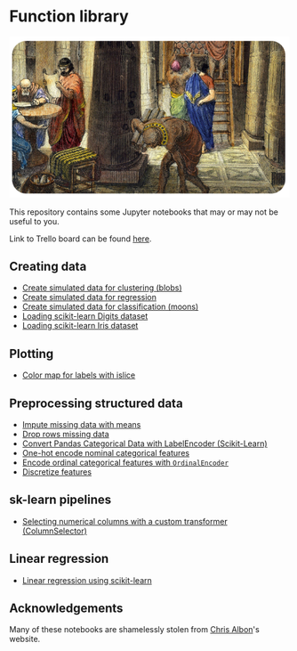 # Function library

![](./library-of-alexandria.png)

This repository contains some Jupyter notebooks that may or may not be useful to you. 

Link to Trello board can be found [here](https://trello.com/b/mRx0Lpqv). 

## Creating data

* [Create simulated data for clustering (blobs)](./creating-data/Create_simulated_data_for_clustering_(blobs).ipynb)
* [Create simulated data for regression](./creating-data/Create_simulated_data_for_regression.ipynb)
* [Create simulated data for classification (moons)](./creating-data/Create_simulated_data_moons.ipynb)
* [Loading scikit-learn Digits dataset](./creating-data/Loading_scikit_learn_digits_dataset.ipynb)
* [Loading scikit-learn Iris dataset](./creating-data/Loading_scikit_learn_iris_datset.ipynb)

## Plotting

* [Color map for labels with islice](./plotting/Color_map_for_labels_with_islice.ipynb)
## Preprocessing structured data

* [Impute missing data with means](./preprocessing-structured-data/Impute_missing_data_with_means.ipynb)
* [Drop rows missing data](./preprocessing-structured-data/Drop_rows_missing_data.ipynb)
* [Convert Pandas Categorical Data with LabelEncoder (Scikit-Learn)](./preprocessing-structured-data/Convert_pandas_categorical_data_with_LabelEncoder_(scikit-learn).ipynb)
* [One-hot encode nominal categorical features](preprocessing-structured-data/One-hot_encode_nominal_categorical_features_(OneHotEncoder).ipynb)
* [Encode ordinal categorical features with `OrdinalEncoder`](./preprocessing-structured-data/Encode_ordinal_categorical_features_(OrdinalEncoder).ipynb)
* [Discretize features](./preprocessing-structured-data/Discretize_features.ipynb)

## sk-learn pipelines

* [Selecting numerical columns with a custom transformer (ColumnSelector)](sklearn-pipelines/Selecting_numerical_columns_with_custom_transformer.ipynb)

## Linear regression

* [Linear regression using scikit-learn](./linear-regression/Linear-regression-using-scikit-learn.ipynb)

## Acknowledgements

Many of these notebooks are shamelessly stolen from [Chris Albon](https://chrisalbon.com/)'s website. 